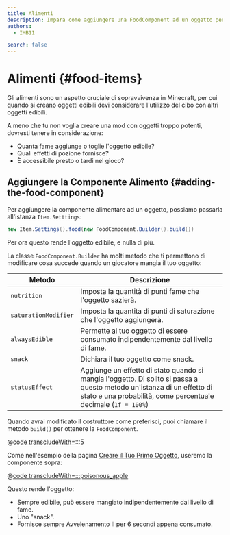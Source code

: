 ```yaml
---
title: Alimenti
description: Impara come aggiungere una FoodComponent ad un oggetto per renderlo edibile, e come configurarlo.
authors:
  - IMB11

search: false
---
```


# Alimenti {#food-items}

Gli alimenti sono un aspetto cruciale di sopravvivenza in Minecraft, per cui quando si creano oggetti edibili devi considerare l'utilizzo del cibo con altri oggetti edibili.

A meno che tu non voglia creare una mod con oggetti troppo potenti, dovresti tenere in considerazione:

- Quanta fame aggiunge o toglie l'oggetto edibile?
- Quali effetti di pozione fornisce?
- È accessibile presto o tardi nel gioco?

## Aggiungere la Componente Alimento {#adding-the-food-component}

Per aggiungere la componente alimentare ad un oggetto, possiamo passarla all'istanza `Item.Setttings`:

```java
new Item.Settings().food(new FoodComponent.Builder().build())
```

Per ora questo rende l'oggetto edibile, e nulla di più.

La classe `FoodComponent.Builder` ha molti metodo che ti permettono di modificare cosa succede quando un giocatore mangia il tuo oggetto:

| Metodo               | Descrizione                                                                                                                                                                                                                 |
| -------------------- | --------------------------------------------------------------------------------------------------------------------------------------------------------------------------------------------------------------------------- |
| `nutrition`          | Imposta la quantità di punti fame che l'oggetto sazierà.                                                                                                                                                    |
| `saturationModifier` | Imposta la quantita di punti di saturazione che l'oggetto aggiungerà.                                                                                                                                       |
| `alwaysEdible`       | Permette al tuo oggetto di essere consumato indipendentemente dal livello di fame.                                                                                                                          |
| `snack`              | Dichiara il tuo oggetto come snack.                                                                                                                                                                         |
| `statusEffect`       | Aggiunge un effetto di stato quando si mangia l'oggetto. Di solito si passa a questo metodo un'istanza di un effetto di stato e una probabilità, come percentuale decimale (`1f = 100%`) |

Quando avrai modificato il costruttore come preferisci, puoi chiamare il metodo `build()` per ottenere la `FoodComponent`.

@[code transcludeWith=:::5](@/reference/1.21/src/main/java/com/example/docs/item/ModItems.java)

Come nell'esempio della pagina [Creare il Tuo Primo Oggetto](./first-item), useremo la componente sopra:

@[code transcludeWith=:::poisonous_apple](@/reference/1.21/src/main/java/com/example/docs/item/ModItems.java)

Questo rende l'oggetto:

- Sempre edibile, può essere mangiato indipendentemente dal livello di fame.
- Uno "snack".
- Fornisce sempre Avvelenamento II per 6 secondi appena consumato.

<VideoPlayer src="/assets/develop/items/food_0.webm" title="Eating the Suspicious Substance" />
